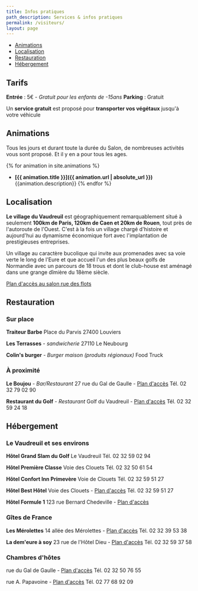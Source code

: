 ```yaml
---
title: Infos pratiques
path_description: Services & infos pratiques
permalink: /visiteurs/
layout: page
---
```


- [Animations](#animations)
- [Localisation](#localisation)
- [Restauration](#restauration)
- [Hébergement](#hébergement)



## Tarifs
**Entrée** : 5€ - *Gratuit pour les enfants de -15ans*
**Parking** : Gratuit

Un **service gratuit** est proposé pour **transporter vos végétaux** jusqu'à votre véhicule


## Animations

Tous les jours et durant toute la durée du Salon, de nombreuses activités vous sont proposé. Et il y en a pour tous les ages.

{% for animation in site.animations %}
  - **[{{ animation.title }}]({{ animation.url | absolute_url }})** {{animation.description}}
{% endfor %}

## Localisation

**Le village du Vaudreuil** est géographiquement remarquablement situé à seulement **100km de Paris, 120km de Caen et 20km de Rouen**, tout près de l'autoroute de l'Ouest. C'est à la fois un village chargé d'histoire et aujourd'hui au dynamisme économique fort avec l'implantation de prestigieuses entreprises.

Un village au caractère bucolique qui invite aux promenades avec sa voie verte le long de l'Eure et que accueil l'un des plus beaux golfs de Normandie avec un parcours de 18 trous et dont le club-house est aménagé dans une grange dîmière du 18ème siècle.

[Plan d'accès au salon rue des flots](https://goo.gl/maps/Lg9BNZqmVvM2)




## Restauration

### Sur place

**Traiteur Barbe**
Place du Parvis 27400 Louviers

**Les Terrasses** - *sandwicherie*
27110 Le Neubourg

**Colin's burger** - *Burger maison (produits régionaux)*
Food Truck

### À proximité

**Le Boujou** - *Bar/Restaurant*
27 rue du Gal de Gaulle - [Plan d'accès](https://goo.gl/maps/tmksXDeozVB2)
Tél. 02 32 79 02 90

**Restaurant du Golf** - *Restaurant*
Golf du Vaudreuil - [Plan d'accès](https://goo.gl/maps/1Z2FjLR98852)
Tél. 02 32 59 24 18




## Hébergement

### Le Vaudreuil et ses environs

**Hôtel Grand Slam du Golf**
Le Vaudreuil
Tél. 02 32 59 02 94

**Hôtel Première Classe**
Voie des Clouets
Tél. 02 32 50 61 54

**Hôtel Confort Inn Primevère**
Voie de Clouets
Tél. 02 32 59 51 27

**Hôtel Best Hôtel**
Voie des Clouets - [Plan d'accès]()
Tél. 02 32 59 51 27

**Hôtel Formule 1**
123 rue Bernard Chedeville - [Plan d'accès]()


### Gîtes de France

**Les Mérolettes**
14 allée des Mérolettes - [Plan d'accès](https://goo.gl/maps/LbPNPbYGVGU2)
Tél. 02 32 39 53 38

**La dem'eure à soy**
23 rue de l'Hôtel Dieu - [Plan d'accès](https://goo.gl/maps/DoSFikXX7dJ2)
Tél. 02 32 59 37 58



### Chambres d'hôtes

rue du Gal de Gaulle - [Plan d'accès]()
Tél. 02 32 50 76 55

rue A. Papavoine - [Plan d'accès]()
Tél. 02 77 68 92 09
